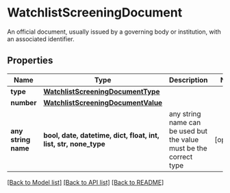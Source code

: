 # WatchlistScreeningDocument

An official document, usually issued by a governing body or institution, with an associated identifier.

## Properties
Name | Type | Description | Notes
------------ | ------------- | ------------- | -------------
**type** | [**WatchlistScreeningDocumentType**](WatchlistScreeningDocumentType.md) |  | 
**number** | [**WatchlistScreeningDocumentValue**](WatchlistScreeningDocumentValue.md) |  | 
**any string name** | **bool, date, datetime, dict, float, int, list, str, none_type** | any string name can be used but the value must be the correct type | [optional]

[[Back to Model list]](../README.md#documentation-for-models) [[Back to API list]](../README.md#documentation-for-api-endpoints) [[Back to README]](../README.md)


